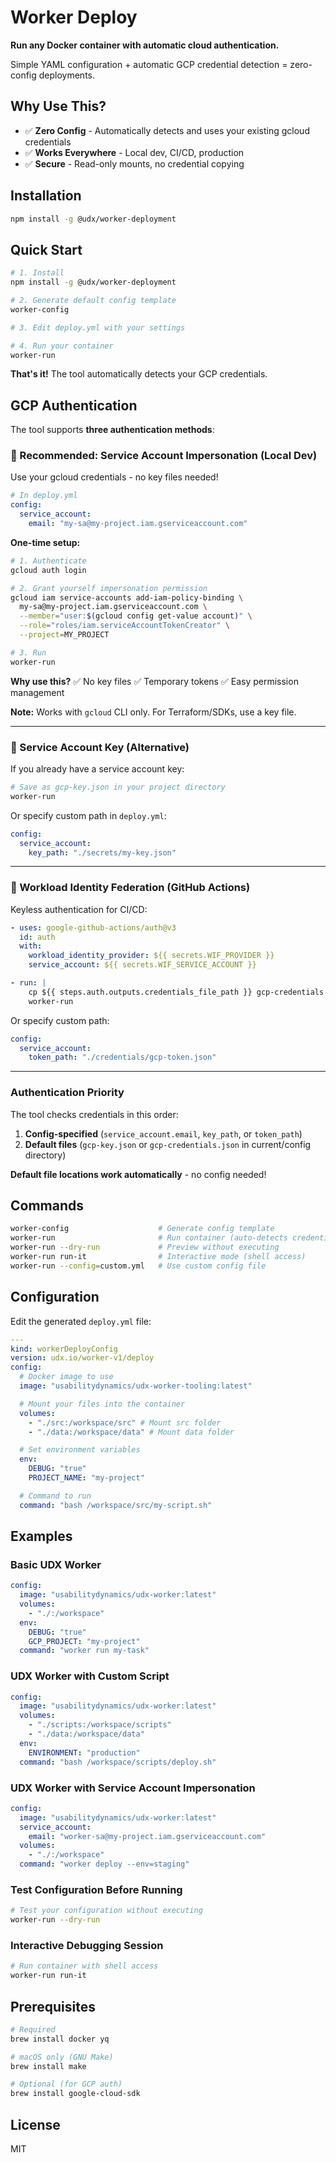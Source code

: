 # Worker Deploy

**Run any Docker container with automatic cloud authentication.**

Simple YAML configuration + automatic GCP credential detection = zero-config deployments.

## Why Use This?

- ✅ **Zero Config** - Automatically detects and uses your existing gcloud credentials
- ✅ **Works Everywhere** - Local dev, CI/CD, production
- ✅ **Secure** - Read-only mounts, no credential copying

## Installation

```bash
npm install -g @udx/worker-deployment
```

## Quick Start

```bash
# 1. Install
npm install -g @udx/worker-deployment

# 2. Generate default config template
worker-config

# 3. Edit deploy.yml with your settings

# 4. Run your container
worker-run
```

**That's it!** The tool automatically detects your GCP credentials.

## GCP Authentication

The tool supports **three authentication methods**:

### 🎯 Recommended: Service Account Impersonation (Local Dev)

Use your gcloud credentials - no key files needed!

```yaml
# In deploy.yml
config:
  service_account:
    email: "my-sa@my-project.iam.gserviceaccount.com"
```

**One-time setup:**
```bash
# 1. Authenticate
gcloud auth login

# 2. Grant yourself impersonation permission
gcloud iam service-accounts add-iam-policy-binding \
  my-sa@my-project.iam.gserviceaccount.com \
  --member="user:$(gcloud config get-value account)" \
  --role="roles/iam.serviceAccountTokenCreator" \
  --project=MY_PROJECT

# 3. Run
worker-run
```

**Why use this?** ✅ No key files ✅ Temporary tokens ✅ Easy permission management

**Note:** Works with `gcloud` CLI only. For Terraform/SDKs, use a key file.

---

### 📁 Service Account Key (Alternative)

If you already have a service account key:

```bash
# Save as gcp-key.json in your project directory
worker-run
```

Or specify custom path in `deploy.yml`:
```yaml
config:
  service_account:
    key_path: "./secrets/my-key.json"
```

---

### 🔐 Workload Identity Federation (GitHub Actions)

Keyless authentication for CI/CD:

```yaml
- uses: google-github-actions/auth@v3
  id: auth
  with:
    workload_identity_provider: ${{ secrets.WIF_PROVIDER }}
    service_account: ${{ secrets.WIF_SERVICE_ACCOUNT }}

- run: |
    cp ${{ steps.auth.outputs.credentials_file_path }} gcp-credentials.json
    worker-run
```

Or specify custom path:
```yaml
config:
  service_account:
    token_path: "./credentials/gcp-token.json"
```

---

### Authentication Priority

The tool checks credentials in this order:
1. **Config-specified** (`service_account.email`, `key_path`, or `token_path`)
2. **Default files** (`gcp-key.json` or `gcp-credentials.json` in current/config directory)

**Default file locations work automatically** - no config needed!

## Commands

```bash
worker-config                    # Generate config template
worker-run                       # Run container (auto-detects credentials)
worker-run --dry-run             # Preview without executing
worker-run run-it                # Interactive mode (shell access)
worker-run --config=custom.yml   # Use custom config file
```

## Configuration

Edit the generated `deploy.yml` file:

```yaml
---
kind: workerDeployConfig
version: udx.io/worker-v1/deploy
config:
  # Docker image to use
  image: "usabilitydynamics/udx-worker-tooling:latest"

  # Mount your files into the container
  volumes:
    - "./src:/workspace/src" # Mount src folder
    - "./data:/workspace/data" # Mount data folder

  # Set environment variables
  env:
    DEBUG: "true"
    PROJECT_NAME: "my-project"

  # Command to run
  command: "bash /workspace/src/my-script.sh"
```

## Examples

### Basic UDX Worker

```yaml
config:
  image: "usabilitydynamics/udx-worker:latest"
  volumes:
    - "./:/workspace"
  env:
    DEBUG: "true"
    GCP_PROJECT: "my-project"
  command: "worker run my-task"
```

### UDX Worker with Custom Script

```yaml
config:
  image: "usabilitydynamics/udx-worker:latest"
  volumes:
    - "./scripts:/workspace/scripts"
    - "./data:/workspace/data"
  env:
    ENVIRONMENT: "production"
  command: "bash /workspace/scripts/deploy.sh"
```

### UDX Worker with Service Account Impersonation

```yaml
config:
  image: "usabilitydynamics/udx-worker:latest"
  service_account:
    email: "worker-sa@my-project.iam.gserviceaccount.com"
  volumes:
    - "./:/workspace"
  command: "worker deploy --env=staging"
```

### Test Configuration Before Running

```bash
# Test your configuration without executing
worker-run --dry-run
```

### Interactive Debugging Session

```bash
# Run container with shell access
worker-run run-it
```

## Prerequisites

```bash
# Required
brew install docker yq

# macOS only (GNU Make)
brew install make

# Optional (for GCP auth)
brew install google-cloud-sdk
```

## License

MIT
